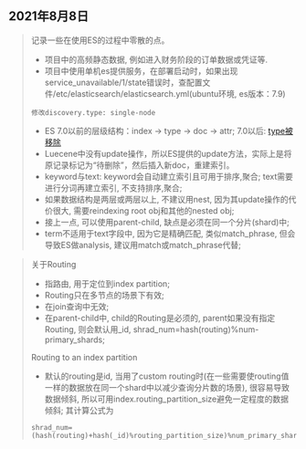 ## 2021年8月8日
> 记录一些在使用ES的过程中零散的点。
>- 项目中的高频静态数据, 例如进入财务阶段的订单数据或凭证等.
>- 项目中使用单机es提供服务，在部署启动时，如果出现service_unavailable/1/state错误时，查配置文件/etc/elasticsearch/elasticsearch.yml(ubuntu环境, es版本：7.9)
>```
> 修改discovery.type: single-node
>```
>- ES 7.0以前的层级结构：index → type → doc → attr; 7.0以后: [type被移除](https://www.elastic.co/guide/en/elasticsearch/reference/current/removal-of-types.html)
>- Luecene中没有update操作，所以ES提供的update方法，实际上是将原记录标记为“待删除”，然后插入新doc，重建索引。   
>- keyword与text: keyword会自动建立索引且可用于排序,聚合; text需要进行分词再建立索引, 不支持排序,聚合;
>- 如果数据结构是两层或两层以上, 不建议用nest, 因为其update操作的代价很大, 需要reindexing root obj和其他的nested obj;  
>- 接上一点, 可以使用parent-child, 缺点是必须在同一个分片(shard)中;
>- term不适用于text字段中, 因为它是精确匹配, 类似match_phrase, 但会导致ES做analysis, 建议用match或match_phrase代替;

> 关于Routing
>- 指路由, 用于定位到index partition;
>- Routing只在多节点的场景下有效;
>- 在join查询中无效;
>- 在parent-child中, child的Routing是必须的, parent如果没有指定Routing, 则会默认用_id, shrad_num=hash(routing)%num-primary_shards;
>
> Routing to an index partition
>- 默认的routing是id, 当用了custom routing时(在一些需要使routing值一样的数据放在同一个shard中以减少查询分片数的场景), 很容易导致数据倾斜, 所以可用index.routing_partition_size避免一定程度的数据倾斜; 其计算公式为
>```
> shrad_num=(hash(routing)+hash(_id)%routing_partition_size)%num_primary_shards
>```



